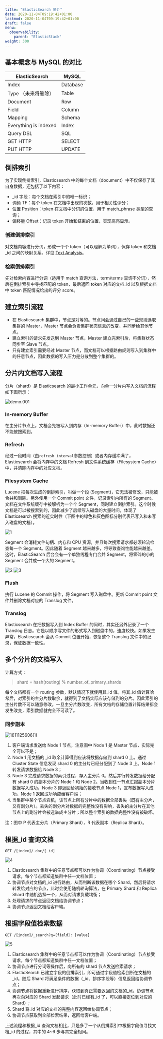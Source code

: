 ```yaml
---
title: "ElasticSearch 简介"
date: 2020-11-04T09:19:42+01:00
lastmod: 2020-11-04T09:19:42+01:00
draft: false
menu:
  observability:
    parent: "ElasticStack"
weight: 300
---
```


## 基本概念与 MySQL 的对比

|ElasticSearch|MySQL|
|----|----|
|Index|Database|
|Type （未来将删除）|Table|
|Document|Row|
|Field|Column|
|Mapping|Schema|
|Everything is indexed|Index|
|Query DSL|SQL|
|GET HTTP|SELECT|
|PUT HTTP|UPDATE|

## 倒排索引

为了实现倒排索引，Elasticsearch 中的每个文档（document）中不仅保存了其自身数据，还包括了以下内容：

- _id 字段：每个文档在索引中的唯一标识；
- 词频 TF：每个 token 在文档中出现的次数，用于相关性评分；
- 位置 Position：token 在文档中分词的位置，用于 match_phrase 类型的查询；
- 偏移量 Offset：记录 token 开始和结束的位置，实现高亮显示。
  
### 创建倒排索引

对文档内容进行分词，形成一个个 token（可以理解为单词），保存 token 和文档_id 之间的映射关系。详见 [Text Analysis](/elastic/elasticsearch/textanalysis)。

### 检索倒排索引

先对检索内容进行分词（适用于 match 查询方法，term/terms 查询不分词），然后在倒排索引中寻找匹配的 token，最后返回 token 对应的文档_id 以及根据文档中 token 匹配情况给出的评分 score。

## 建立索引流程

- 在 Elasticsearch 集群中，节点是对等的。节点间会通过自己的一些规则选取集群的 Master，Master 节点会负责集群状态信息的改变，并同步给其他节点。
- 建立索引的请求先发送到 Master 节点，Master 建立完索引后，将集群状态同步至 Slave 节点。
- 只有建立索引需要经过 Master 节点，而文档可以根据路由规则写入到集群中的任意节点，因此数据的写入压力是分散到整个集群的。

## 分片内文档写入流程

分片（shard）是 Elasticsearch 的最小工作单元，向单一分片内写入文档的流程如下图所示：

![demo.001](https://cdn.jsdelivr.net/gh/koktlzz/ImgBed@master/demo.001.png)

### In-memory Buffer

在主分片节点上，文档会先被写入到内存（In-memory Buffer）中，此时数据还不能被搜索到。

### Refresh

经过一段时间（由`refresh_interval`参数控制）或者内存缓冲满了，Elasticsearch 会将内存中的文档 Refresh 到文件系统缓存（Filesystem Cache）中，并清除内存中的对应文档。

### Filesystem Cache

Lucene 把每次生成的倒排索引，叫做一个段 (Segment)，它无法被修改，只能被合并和删除。另外使用一个 Commit point 文件，记录索引内所有的 Segment。文档在文件系统缓存中被解析为一个个 Segment，同时建立倒排索引。这个时候文档是可以被搜索到的，因此减少了后续写入磁盘的大量时间，体现了 Elasticsearch 搜索的近实时性（下图中的绿色和灰色图标分别代表已写入和未写入磁盘的文档）。

![1](https://cdn.jsdelivr.net/gh/koktlzz/NoteImg@main/20210120134908.png)

Segment 会消耗文件句柄、内存和 CPU 资源，并且每次搜索请求都必须轮流检查每一个 Segment。因此随着 Segment 越来越多，将导致查询性能越来越差。这时，ElasticSearch 后台会有一个单独线程专门合并 Segment，将零碎的小的 Segment 合并成一个大的 Segment。

![2](https://cdn.jsdelivr.net/gh/koktlzz/NoteImg@main/20210120134633.png)
![3](https://cdn.jsdelivr.net/gh/koktlzz/NoteImg@main/20210120134642.png)

### Flush

执行 Lucene 的 Commit 操作，将 Segment 写入磁盘中。更新 Commit point 文件并删除文档对应的 Translog 文件。

### Translog

Elasticsearch 在把数据写入到 Index Buffer 的同时，其实还另外记录了一个 Translog 日志。它是以顺序写文件的形式写入到磁盘中的，速度较快。如果发生异常，Elasticsearch 会从 Commit 位置开始，恢复整个 Translog 文件中的记录，保证数据一致性。

## 多个分片的文档写入

计算方式：
> shard = hash(routing) % number_of_primary_shards

每个文档都有一个 routing 参数，默认情况下就使用其_id 值。将其_id 值计算哈希后，对索引的主分片数取余，就得到了文档实际应该存储到的分片。因此索引的主分片数不可以随意修改，一旦主分片数改变，所有文档的存储位置计算结果都会发生改变，索引数据就完全不可读了。

### 同步副本

![1611125606(1)](https://cdn.jsdelivr.net/gh/koktlzz/NoteImg@main/1611125606(1).jpg)

1. 客户端请求发送给 Node 1 节点，注意图中 Node 1 是 Master 节点，实际完全可以不是；
2. Node 1 用文档的 _id 取余计算得到应该将数据存储到 shard 0 上。通过 Cluster State 信息发现 shard 0 的主分片已经分配到了 Node 3 上。Node 1 转发请求数据给 Node 3；
3. Node 3 完成请求数据的索引过程，存入主分片 0。然后并行转发数据给分配有 shard 0 的副本分片的 Node 1 和 Node 2。当收到任一节点汇报副本分片数据写入成功，Node 3 即返回给初始的接收节点 Node 1，宣布数据写入成功。Node 1 返回成功响应给客户端；
4. 当集群中某个节点宕机，该节点上所有分片中的数据全部丢失（既有主分片，又有副分片）。丢失的副分片对数据的完整性没有影响，丢失的主分片在其他节点上的副分片会被选举成主分片；所以整个索引的数据完整性没有被破坏。

注：图中 P 代表主分片（Primary Shard），R 代表副本（Replica Shard）。

## 根据_id 查询文档

```http
GET /[index]/_doc/[_id]
```

![4](https://cdn.jsdelivr.net/gh/koktlzz/NoteImg@main/20210120150752.png)

1. Elasticsearch 集群中的任意节点都可以作为协调（Coordinating）节点接受请求，每个节点都知道集群中任一文档位置；
2. 协调节点对文档的_id 进行路由，从而判断该数据在哪个 Shard，然后将请求转发给对应的节点，此时会使用随机轮询算法，在 Primary Shard 和 Replica Shard 中随机选择一个，从而对请求负载均衡；
3. 处理请求的节点返回文档给协调节点；
4. 协调节点返回文档给客户端。

## 根据字段值检索数据

```http
GET /[index]/_search?q=[field]: [value]
```

![5](https://cdn.jsdelivr.net/gh/koktlzz/NoteImg@main/20210120154900.png)

1. Elasticsearch 集群中的任意节点都可以作为协调（Coordinating）节点接受请求，每个节点都知道集群中任一文档位置；
2. 协调节点进行分词等操作后，向所有的 shard 节点发送检索请求；
3. ElasticSearch 已建立字段的倒排索引，即可通过字段值检索到所在文档的_id。随后 Shard 将满足条件的数据（_id、排序字段等）信息返回给协调节点；
4. 协调节点将数据重新进行排序，获取到真正需要返回的文档的_id。协调节点再次向对应的 Shard 发起请求（此时已经有_id 了，可以直接定位到对应的 Shard）;
5. Shard 将_id 对应的文档的完整内容返回给协调节点；
6. 协调节点获取到全部检索结果，返回给客户端。

上述流程和根据_id 查询文档相比，只是多了一个从倒排索引中根据字段值寻找文档_id 的过程，其中的 4~6 步与其完全相同。
